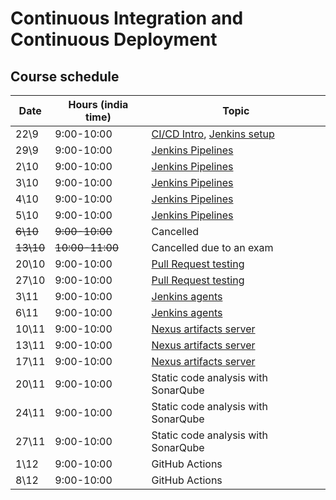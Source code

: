 # Continuous Integration and Continuous Deployment

## Course schedule

| Date      | Hours (india time) | Topic                                                                                                                 |
|-----------|--------------------|-----------------------------------------------------------------------------------------------------------------------| 
| 22\9      | 	9:00-10:00        | [CI/CD Intro](https://alonitac.github.io/UPES-CSDV3001/slides/cicd.html), [Jenkins setup](tutorials/jenkins_setup.md) | 
| 29\9      | 	9:00-10:00        | [Jenkins Pipelines](tutorials/jenkins_pipelines.md)                                                                   | 
| 2\10      | 	9:00-10:00        | [Jenkins Pipelines](tutorials/jenkins_pipelines.md)	                                                                  | 
| 3\10      | 	9:00-10:00        | [Jenkins Pipelines](tutorials/jenkins_pipelines.md)                                                                   | 
| 4\10      | 	9:00-10:00        | [Jenkins Pipelines](tutorials/jenkins_pipelines.md)                                                                   | 
| 5\10      | 	9:00-10:00        | [Jenkins Pipelines](tutorials/jenkins_pipelines.md)                                                                   | 
| ~~6\10~~  | 	~~9:00-10:00~~    | Cancelled                                                                                                             | 
| ~~13\10~~ | 	~~10:00-11:00~~   | Cancelled due to an exam                                                                                              | 
| 20\10     | 	9:00-10:00        | [Pull Request testing](tutorials/jenkins_pr_testing.md)                                                               | 
| 27\10     | 	9:00-10:00        | [Pull Request testing](tutorials/jenkins_pr_testing.md)                                                               | 
| 3\11      | 	9:00-10:00        | [Jenkins agents](tutorials/jenkins_agents.md)                                                                         | 
| 6\11      | 	9:00-10:00        | [Jenkins agents](tutorials/jenkins_agents.md)                                                                         | 
| 10\11     | 	9:00-10:00        | [Nexus artifacts server](tutorials/artifacts_nexus.md)                                                                | 
| 13\11     | 	9:00-10:00        | [Nexus artifacts server](tutorials/artifacts_nexus.md)                                                                | 
| 17\11     | 	9:00-10:00        | [Nexus artifacts server](tutorials/artifacts_nexus.md)                                                                | 
| 20\11     | 	9:00-10:00        | Static code analysis with SonarQube                                                                                   | 
| 24\11     | 	9:00-10:00        | Static code analysis with SonarQube                                                                                   | 
| 27\11     | 	9:00-10:00        | Static code analysis with SonarQube                                                                                   | 
| 1\12      | 	9:00-10:00        | GitHub Actions                                                                                                        | 
| 8\12      | 	9:00-10:00        | GitHub Actions                                                                                                        | 